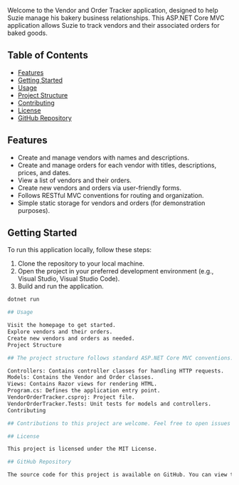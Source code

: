 Welcome to the Vendor and Order Tracker application, designed to help Suzie manage his bakery business relationships. This ASP.NET Core MVC application allows Suzie to track vendors and their associated orders for baked goods.

## Table of Contents

- [Features](#features)
- [Getting Started](#getting-started)
- [Usage](#usage)
- [Project Structure](#project-structure)
- [Contributing](#contributing)
- [License](#license)
- [GitHub Repository](#github-repository)

## Features

- Create and manage vendors with names and descriptions.
- Create and manage orders for each vendor with titles, descriptions, prices, and dates.
- View a list of vendors and their orders.
- Create new vendors and orders via user-friendly forms.
- Follows RESTful MVC conventions for routing and organization.
- Simple static storage for vendors and orders (for demonstration purposes).

## Getting Started

To run this application locally, follow these steps:

1. Clone the repository to your local machine.
2. Open the project in your preferred development environment (e.g., Visual Studio, Visual Studio Code).
3. Build and run the application.

```bash
dotnet run

## Usage

Visit the homepage to get started.
Explore vendors and their orders.
Create new vendors and orders as needed.
Project Structure

## The project structure follows standard ASP.NET Core MVC conventions:

Controllers: Contains controller classes for handling HTTP requests.
Models: Contains the Vendor and Order classes.
Views: Contains Razor views for rendering HTML.
Program.cs: Defines the application entry point.
VendorOrderTracker.csproj: Project file.
VendorOrderTracker.Tests: Unit tests for models and controllers.
Contributing

## Contributions to this project are welcome. Feel free to open issues or pull requests to suggest improvements or report bugs.

## License

This project is licensed under the MIT License.

## GitHub Repository

The source code for this project is available on GitHub. You can view the repository at https://github.com/izzy503/SuziesCafe.git